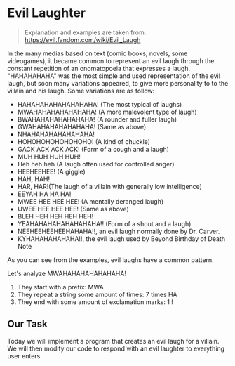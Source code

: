 # Evil Laughter

> Explanation and examples are taken from: https://evil.fandom.com/wiki/Evil_Laugh

In the many medias based on text (comic books, novels, some videogames), it became common to represent an evil laugh through the constant repetition of an onomatopoeia that expresses a laugh. "HAHAHAHAHA" was the most simple and used representation of the evil laugh, but soon many variations appeared, to give more personality to to the villain and his laugh. Some variations are as follow:

- HAHAHAHAHAHAHAHAHA! (The most typical of laughs)
- MWAHAHAHAHAHAHAHA! (A more malevolent type of laugh)
- BWAHAHAHAHAHAHAHA! (A rounder and fuller laugh)
- GWAHAHAHAHAHAHAHA! (Same as above)
- NHAHAHAHAHAHAHAHA!
- HOHOHOHOHOHOHOHO! (A kind of chuckle)
- GACK ACK ACK ACK! (Form of a cough and a laugh)
- MUH HUH HUH HUH!
- Heh heh heh (A laugh often used for controlled anger)
- HEEHEEHEE! (A giggle)
- HAH, HAH!
- HAR, HAR!(The laugh of a villain with generally low intelligence)
- EEYAH HA HA HA!
- MWEE HEE HEE HEE! (A mentally deranged laugh)
- UWEE HEE HEE HEE! (Same as above)
- BLEH HEH HEH HEH HEH!
- YEAHAHAHAHAHAHAHAHA!! (Form of a shout and a laugh)
- NEEHEEHEEHEEHAHAHA!!, an evil laugh normally done by Dr. Carver.
- KYHAHAHAHAHAHA!!, the evil laugh used by Beyond Birthday of Death Note

As you can see from the examples, evil laughs have a common pattern.

Let's analyze MWAHAHAHAHAHAHAHA!

1. They start with a prefix: MWA
2. They repeat a string some amount of times: 7 times HA
3. They end with some amount of exclamation marks: 1 !

## Our Task

Today we will implement a program that creates an evil laugh for a villain.
We will then modify our code to respond with an evil laughter to everything user enters.
